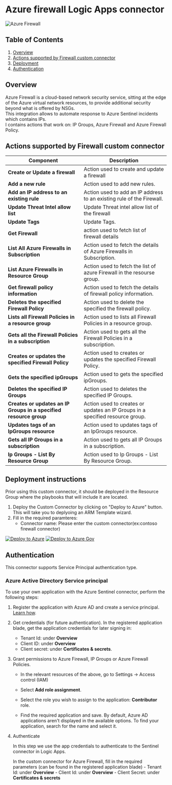# Azure firewall Logic Apps connector

![Azure Firewall](./AzureFirewallCustomConnector.png)<br>
## Table of Contents

1. [Overview](#overview)
1. [Actions supported by Firewall custom connector](#actions)
1. [Deployment](#deployment)
1. [Authentication](#Authentication)

<a name="overview">

## Overview
Azure Firewall is a cloud-based network security service, sitting at the edge of the Azure virtual network resources, to provide additional security beyond what is offered by NSGs. <br>
This integration allows to automate response to Azure Sentinel incidents which contains IPs. <br>
I contains actions that work on: IP Groups, Azure Firewall and Azure Firewall Policy.


<a name="actions">

## Actions supported by Firewall custom connector

| Component | Description |
| --------- | -------------- |
| **Create or Update a firewall** | Action used to create and update a firewall|
| **Add a new rule** | Action used to add new rules.|
| **Add an IP address to an existing rule** | Action used to add an IP address to an existing rule of the Firewall.|
| **Update Threat Intel allow list** |Update Threat intel allow list of the firewall|
| **Update Tags** |Update Tags.|
| **Get Firewall** | action used to fetch list of firewall details|
| **List All Azure Firewalls in Subscription** | Action used to fetch the details of Azure Firewalls in Subscription.|
| **List Azure Firewalls in Resource Group** | Action used to fetch the list of azure Firewall in the resourse group. |
| **Get firewall policy information** | Action used to fetch the details of firewall policy information. |
| **Deletes the specified Firewall Policy** | Action used to delete the specified the firewall policy. |
| **Lists all Firewall Policies in a resource group** | Action used to lists all Firewall Policies in a resource group. |
| **Gets all the Firewall Policies in a subscription** | Action used to gets all the Firewall Policies in a subscription. |
| **Creates or updates the specified Firewall Policy** | Action used to creates or updates the specified Firewall Policy. |
| **Gets the specified ipGroups** | Action used to gets the specified ipGroups. |
| **Deletes the specified IP Groups** | Action used to deletes the specified IP Groups. |
| **Creates or updates an IP Groups in a specified resource group** | Action used to creates or updates an IP Groups in a specified resource group. |
| **Updates tags of an IpGroups resource** | Action used to updates tags of an IpGroups resource. |
| **Gets all IP Groups in a subscription** | Action used to gets all IP Groups in a subscription. |
| **Ip Groups - List By Resource Group** | Action used to Ip Groups - List By Resource Group. |

<a name="deployment">

## Deployment instructions 

Prior using this custom connector, it should be deployed in the Resource Group where the playbooks that will include it are located.
<br>
1. Deploy the Custom Connector by clicking on "Deploy to Azure" button. This will take you to deplyoing an ARM Template wizard.
2. Fill in the required paramteres:
    * Connector name: Please enter the custom connector(ex:contoso firewall connector)

[![Deploy to Azure](https://aka.ms/deploytoazurebutton)](https://portal.azure.com/#create/Microsoft.Template/uri/https%3A%2F%2Fraw.githubusercontent.com%2FAzure%2FAzure-Sentinel%2Fmaster%2FSolutions%2FAzure%2520Firewall%2FPlaybooks%2FAzureFirewallConnector%2Fazuredeploy.json)
[![Deploy to Azure Gov](https://aka.ms/deploytoazuregovbutton)](https://portal.azure.us/#create/Microsoft.Template/uri/https%3A%2F%2Fraw.githubusercontent.com%2FAzure%2FAzure-Sentinel%2Fmaster%2FSolutions%2FAzure%2520Firewall%2FPlaybooks%2FAzureFirewallConnector%2Fazuredeploy.json)


<a name="authentication">

## Authentication
This connector supports Service Principal authentication type.
### Azure Active Directory Service principal
To use your own application with the Azure Sentinel connector, perform the following steps:

1. Register the application with Azure AD and create a service principal. [Learn how](https://docs.microsoft.com/azure/active-directory/develop/howto-create-service-principal-portal#register-an-application-with-azure-ad-and-create-a-service-principal).

1. Get credentials (for future authentication).
    In the registered application blade, get the application credentials for later signing in:

    - Tenant Id: under **Overview**
    - Client ID: under **Overview**
    - Client secret: under **Certificates & secrets**.

1. Grant permissions to Azure Firewall, IP Groups or Azure Firewall Policies.

    - In the relevant resources of the above, go to Settings -> Access control (IAM)

    - Select **Add role assignment**.

    - Select the role you wish to assign to the application: **Contributor** role.

    - Find the required application and save. By default, Azure AD applications aren't displayed in the available options. To find your application, search for the name and select it.

1. Authenticate

    In this step we use the app credentials to authenticate to the Sentinel connector in Logic Apps.

    In the custom connector for Azure Firewall, fill in the required parameters (can be found in the registered application blade)
        - Tenant Id: under **Overview**
        - Client Id: under **Overview**
        - Client Secret: under **Certificates & secrets**
